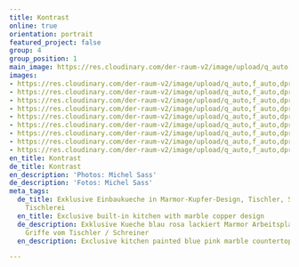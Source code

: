 ```yaml
---
title: Kontrast
online: true
orientation: portrait
featured_project: false
group: 4
group_position: 1
main_image: https://res.cloudinary.com/der-raum-v2/image/upload/q_auto,f_auto,dpr_auto/v1615057740/Kueche-blau-lackiert-Schrank-Vitrine-Griffe_tqzrzq_t6y4q2.jpg
images:
- https://res.cloudinary.com/der-raum-v2/image/upload/q_auto,f_auto,dpr_auto/v1615057740/Kueche-blau-lackiert-Schrank-Vitrine-Griffe_tqzrzq_t6y4q2.jpg
- https://res.cloudinary.com/der-raum-v2/image/upload/q_auto,f_auto,dpr_auto/v1614948034/012-Kueche-blau-lackiert-Schrank-Vitrine_zhxlqz_fgyadl.jpg
- https://res.cloudinary.com/der-raum-v2/image/upload/q_auto,f_auto,dpr_auto/v1614948034/011-Kueche-blau-lackiert-Schrank-Vitrine_vmgb9l_mjhdkv.jpg
- https://res.cloudinary.com/der-raum-v2/image/upload/q_auto,f_auto,dpr_auto/v1614948034/030-Kueche-rosa-lackiert-Marmor-Griffe-weiss_exwq2m_dbrhbe.jpg
- https://res.cloudinary.com/der-raum-v2/image/upload/q_auto,f_auto,dpr_auto/v1614948035/031Kueche-rosa-lackiert-Marmor-Griffe-weiss_vg0cix_h9su8r.jpg
- https://res.cloudinary.com/der-raum-v2/image/upload/q_auto,f_auto,dpr_auto/v1614948034/020-Kueche-rosa-lackiert-Kuechenzeile_jq8oes_tt0hc7.jpg
- https://res.cloudinary.com/der-raum-v2/image/upload/q_auto,f_auto,dpr_auto/v1614949164/040-Kueche-blau-lackiert-Schrank-Vitrine_ub8m0e-min_vqcrrp.jpg
- https://res.cloudinary.com/der-raum-v2/image/upload/q_auto,f_auto,dpr_auto/v1614948034/010-Kueche-blau-lackiert-Schrank-Vitrine_kcyeed_fvd74s.jpg
- https://res.cloudinary.com/der-raum-v2/image/upload/q_auto,f_auto,dpr_auto/v1614949164/050-Kueche-blau-lackiert-Schrank-Vitrine_drflhn-min_vxjoa0.jpg
en_title: Kontrast
de_title: Kontrast
en_description: 'Photos: Michel Sass'
de_description: 'Fotos: Michel Sass'
meta_tags:
  de_title: Exklusive Einbaukueche in Marmor-Kupfer-Design, Tischler, Schreiner, Schreinerei,
    Tischlerei
  en_title: Exclusive built-in kitchen with marble copper design
  de_description: Exklusive Kueche blau rosa lackiert Marmor Arbeitsplatte Kupfer
    Griffe vom Tischler / Schreiner
  en_description: Exclusive kitchen painted blue pink marble countertop copper handles

---
```

